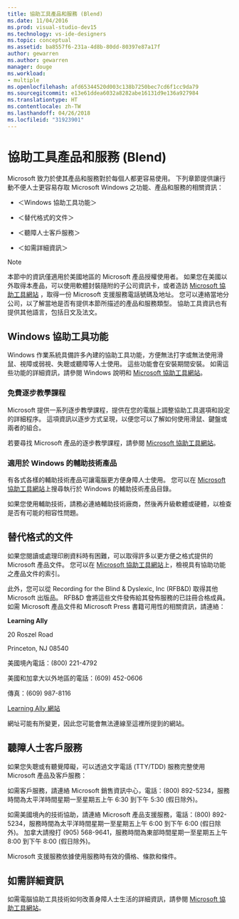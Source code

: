 ```yaml
---
title: 協助工具產品和服務 (Blend)
ms.date: 11/04/2016
ms.prod: visual-studio-dev15
ms.technology: vs-ide-designers
ms.topic: conceptual
ms.assetid: ba8557f6-231a-4d8b-80dd-80397e87a17f
author: gewarren
ms.author: gewarren
manager: douge
ms.workload:
- multiple
ms.openlocfilehash: afd65344520d003c138b7250bec7cd6f1cc9da79
ms.sourcegitcommit: e13e61ddea6032a8282abe16131d9e136a927984
ms.translationtype: HT
ms.contentlocale: zh-TW
ms.lasthandoff: 04/26/2018
ms.locfileid: "31923901"
---
```

# <a name="accessibility-products-and-services-blend"></a>協助工具產品和服務 (Blend)
Microsoft 致力於使其產品和服務對於每個人都更容易使用。 下列章節提供讓行動不便人士更容易存取 Microsoft Windows 之功能、產品和服務的相關資訊：

-   ＜Windows 協助工具功能＞

-   ＜替代格式的文件＞

-   ＜聽障人士客戶服務＞

-   ＜如需詳細資訊＞

> [!NOTE]
>  本節中的資訊僅適用於美國地區的 Microsoft 產品授權使用者。 如果您在美國以外取得本產品，可以使用軟體封裝隨附的子公司資訊卡，或者造訪 [Microsoft 協助工具網站](http://go.microsoft.com/fwlink/?LinkID=75069) ，取得一份 Microsoft 支援服務電話號碼及地址。 您可以連絡當地分公司，以了解當地是否有提供本節所描述的產品和服務類型。 協助工具資訊也有提供其他語言，包括日文及法文。

## <a name="accessibility-features-of-windows"></a>Windows 協助工具功能
 Windows 作業系統具備許多內建的協助工具功能，方便無法打字或無法使用滑鼠、視障或弱視、失聰或聽障等人士使用。 這些功能會在安裝期間安裝。 如需這些功能的詳細資訊，請參閱 Windows 說明和 [Microsoft 協助工具網站](http://go.microsoft.com/fwlink/?LinkID=75069)。

### <a name="free-step-by-step-tutorials"></a>免費逐步教學課程
 Microsoft 提供一系列逐步教學課程，提供在您的電腦上調整協助工具選項和設定的詳細程序。 這項資訊以逐步方式呈現，以便您可以了解如何使用滑鼠、鍵盤或兩者的組合。

 若要尋找 Microsoft 產品的逐步教學課程，請參閱 [Microsoft 協助工具網站](http://go.microsoft.com/fwlink/?LinkID=75069)。

### <a name="assistive-technology-products-for-windows"></a>適用於 Windows 的輔助技術產品
 有各式各樣的輔助技術產品可讓電腦更方便身障人士使用。 您可以在 [Microsoft 協助工具網站](http://go.microsoft.com/fwlink/?LinkID=75069)上搜尋執行於 Windows 的輔助技術產品目錄。

 如果您使用輔助技術，請務必連絡輔助技術廠商，然後再升級軟體或硬體，以檢查是否有可能的相容性問題。

## <a name="documentation-in-alternative-formats"></a>替代格式的文件
 如果您閱讀或處理印刷資料時有困難，可以取得許多以更方便之格式提供的 Microsoft 產品文件。 您可以在 [Microsoft 協助工具網站](http://go.microsoft.com/fwlink/?LinkID=75069)上，檢視具有協助功能之產品文件的索引。

 此外，您可以從 Recording for the Blind & Dyslexic, Inc (RFB&D) 取得其他 Microsoft 出版品。 RFB&D 會將這些文件發佈給其發佈服務的已註冊合格成員。 如需 Microsoft 產品文件和 Microsoft Press 書籍可用性的相關資訊，請連絡：

 **Learning Ally**

 20 Roszel Road

 Princeton, NJ 08540

 美國境內電話：(800) 221-4792

 美國和加拿大以外地區的電話：(609) 452-0606

 傳真：(609) 987-8116

 [Learning Ally 網站](http://go.microsoft.com/fwlink/?LinkId=111110)

 網址可能有所變更，因此您可能會無法連線至這裡所提到的網站。

## <a name="customer-service-for-people-people-with-hearing-impairments"></a>聽障人士客戶服務
 如果您失聰或有聽覺障礙，可以透過文字電話 (TTY/TDD) 服務完整使用 Microsoft 產品及客戶服務：

 如需客戶服務，請連絡 Microsoft 銷售資訊中心，電話：(800) 892-5234，服務時間為太平洋時間星期一至星期五上午 6:30 到下午 5:30 (假日除外)。

 如需美國境內的技術協助，請連絡 Microsoft 產品支援服務，電話：(800) 892-5234，服務時間為太平洋時間星期一至星期五上午 6:00 到下午 6:00 (假日除外)。 加拿大請撥打 (905) 568-9641，服務時間為東部時間星期一至星期五上午 8:00 到下午 8:00 (假日除外)。

 Microsoft 支援服務依據使用服務時有效的價格、條款和條件。

## <a name="for-more-information"></a>如需詳細資訊
 如需電腦協助工具技術如何改善身障人士生活的詳細資訊，請參閱 [Microsoft 協助工具網站](http://go.microsoft.com/fwlink/?LinkID=75069)。